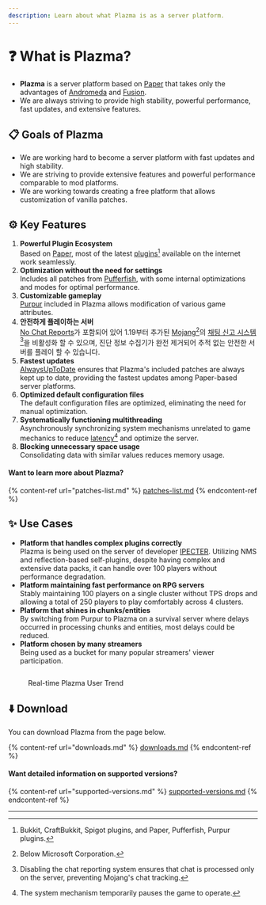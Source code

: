 ```yaml
---
description: Learn about what Plazma is as a server platform.
---
```


# ❓ What is Plazma?

- **Plazma** is a server platform based on [Paper](https://github.com/PaperMC/Paper) that takes only the advantages of [Andromeda](https://github.com/EarendelArchived/Andromeda) and [Fusion](https://github.com/RuinedTechnologyUnify/Fusion).
- We are always striving to provide high stability, powerful performance, fast updates, and extensive features.

## 📋 Goals of Plazma <a href="#id-1" id="id-1"></a>

- We are working hard to become a server platform with fast updates and high stability.
- We are striving to provide extensive features and powerful performance comparable to mod platforms.
- We are working towards creating a free platform that allows customization of vanilla patches.

## ⚙️ Key Features <a href="#id-2" id="id-2"></a>

1. **Powerful Plugin Ecosystem**\
   Based on [Paper](https://github.com/PaperMC/Paper), most of the latest [plugins](#user-content-fn-1)[^1] available on the internet work seamlessly.
2. **Optimization without the need for settings**\
   Includes all patches from [Pufferfish](https://github.com/pufferfish-gg/Pufferfish), with some internal optimizations and modes for optimal performance.
3. **Customizable gameplay**\
   [Purpur](https://github.com/PurpurMC/Purpur) included in Plazma allows modification of various game attributes.
4. **안전하게 플레이하는 서버**\
   [No Chat Reports](https://github.com/Aizistral-Studios/No-Chat-Reports)가 포함되어 있어 1.19부터 추가된 [Mojang](#user-content-fn-2)[^2]의 [채팅 신고 시스템](#user-content-fn-3)[^3]을 비활성화 할 수 있으며, 진단 정보 수집기가 완전 제거되어 추적 없는 안전한 서버를 플레이 할 수 있습니다.
5. **Fastest updates**\
   [AlwaysUpToDate](https://github.com/PlazmaMC/AlwaysUpToDate) ensures that Plazma's included patches are always kept up to date, providing the fastest updates among Paper-based server platforms.
6. **Optimized default configuration files**\
   The default configuration files are optimized, eliminating the need for manual optimization.
7. **Systematically functioning multithreading**\
   Asynchronously synchronizing system mechanisms unrelated to game mechanics to reduce [latency](#user-content-fn-4)[^4] and optimize the server.
8. **Blocking unnecessary space usage**\
   Consolidating data with similar values reduces memory usage.

#### Want to learn more about Plazma? <a href="#etc-1" id="etc-1"></a>

{% content-ref url="patches-list.md" %}
[patches-list.md](patches-list.md)
{% endcontent-ref %}

## ✨ Use Cases <a href="#id-3" id="id-3"></a>

- **Platform that handles complex plugins correctly**\
  Plazma is being used on the server of developer [IPECTER](https://github.com/IPECTER). Utilizing NMS and reflection-based self-plugins, despite having complex and extensive data packs, it can handle over 100 players without performance degradation.
- **Platform maintaining fast performance on RPG servers**\
  Stably maintaining 100 players on a single cluster without TPS drops and allowing a total of 250 players to play comfortably across 4 clusters.
- **Platform that shines in chunks/entities**\
  By switching from Purpur to Plazma on a survival server where delays occurred in processing chunks and entities, most delays could be reduced.
- **Platform chosen by many streamers**\
  Being used as a bucket for many popular streamers' viewer participation.

<figure>
   <img src="https://badge.plazmamc.org/internal/bstats" alt="">
   
   <figcaption><p>Real-time Plazma User Trend</p></figcaption>
</figure>

## ⬇️ Download

You can download Plazma from the page below.

{% content-ref url="downloads.md" %}
[downloads.md](downloads.md)
{% endcontent-ref %}

#### Want detailed information on supported versions?

{% content-ref url="supported-versions.md" %}
[supported-versions.md](supported-versions.md)
{% endcontent-ref %}

***

[^1]: Bukkit, CraftBukkit, Spigot plugins, and Paper, Pufferfish, Purpur plugins.

[^2]: Below Microsoft Corporation.

[^3]: Disabling the chat reporting system ensures that chat is processed only on the server, preventing Mojang's chat tracking.

[^4]: The system mechanism temporarily pauses the game to operate.
